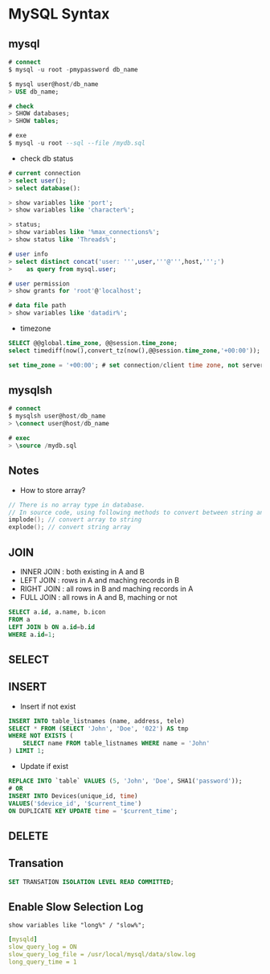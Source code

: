 # MySQL Syntax 

## mysql

```SQL
# connect
$ mysql -u root -pmypassword db_name

$ mysql user@host/db_name
> USE db_name;

# check
> SHOW databases;
> SHOW tables;

# exe
$ mysql -u root --sql --file /mydb.sql
```

* check db status
```SQL
# current connection
> select user();
> select database():

> show variables like 'port';
> show variables like 'character%';

> status;
> show variables like '%max_connections%';
> show status like 'Threads%';

# user info
> select distinct concat('user: ''',user,'''@''',host,''';')
>    as query from mysql.user;

# user permission
> show grants for 'root'@'localhost';

# data file path
> show variables like 'datadir%';

```

* timezone
```SQL
SELECT @@global.time_zone, @@session.time_zone;
select timediff(now(),convert_tz(now(),@@session.time_zone,'+00:00'));

set time_zone = '+00:00'; # set connection/client time zone, not server's
```

## mysqlsh

```SQL
# connect
$ mysqlsh user@host/db_name
> \connect user@host/db_name

# exec
> \source /mydb.sql

```

## Notes

* How to store array?
```cpp
// There is no array type in database.
// In source code, using following methods to convert between string and array
implode(); // convert array to string
explode(); // convert string array
```

## JOIN

* INNER JOIN : both existing in A and B
* LEFT JOIN  : rows in A and maching records in B
* RIGHT JOIN : all rows in B and maching records in A
* FULL JOIN  : all rows in A and B, maching or not

```SQL
SELECT a.id, a.name, b.icon 
FROM a 
LEFT JOIN b ON a.id=b.id 
WHERE a.id=1;
```

## SELECT

## INSERT

* Insert if not exist
```SQL
INSERT INTO table_listnames (name, address, tele)
SELECT * FROM (SELECT 'John', 'Doe', '022') AS tmp
WHERE NOT EXISTS (
    SELECT name FROM table_listnames WHERE name = 'John'
) LIMIT 1;
```

* Update if exist
```SQL
REPLACE INTO `table` VALUES (5, 'John', 'Doe', SHA1('password')); 
# OR
INSERT INTO Devices(unique_id, time) 
VALUES('$device_id', '$current_time') 
ON DUPLICATE KEY UPDATE time = '$current_time';
```

## DELETE

## Transation

```SQL
SET TRANSATION ISOLATION LEVEL READ COMMITTED;
```

## Enable Slow Selection Log
`show variables like "long%" / "slow%";`

```yml
[mysqld]
slow_query_log = ON
slow_query_log_file = /usr/local/mysql/data/slow.log
long_query_time = 1
```